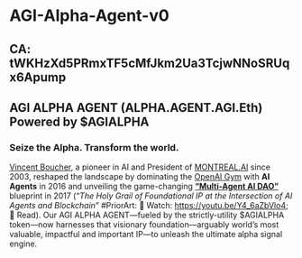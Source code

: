 # AGI-Alpha-Agent-v0

## CA: tWKHzXd5PRmxTF5cMfJkm2Ua3TcjwNNoSRUqx6Apump

## AGI ALPHA AGENT (ALPHA.AGENT.AGI.Eth) Powered by $AGIALPHA

### Seize the Alpha. Transform the world.

[Vincent Boucher](https://www.linkedin.com/in/montrealai/), a pioneer in AI and President of [MONTREAL.AI](https://www.montreal.ai/) since 2003, reshaped the landscape by dominating the [OpenAI Gym](https://web.archive.org/web/20170929214241/https://gym.openai.com/read-only.html) with **AI Agents** in 2016 and unveiling the game-changing [**“Multi-Agent AI DAO”**](https://www.quebecartificialintelligence.com/priorart) blueprint in 2017 (“*The Holy Grail of Foundational IP at the Intersection of AI Agents and Blockchain*” #PriorArt: 🎥 Watch: https://youtu.be/Y4_6aZbVlo4; 📖 Read). Our AGI ALPHA AGENT—fueled by the strictly-utility $AGIALPHA token—now harnesses that visionary foundation—arguably world’s most valuable, impactful and important IP—to unleash the ultimate alpha signal engine.

